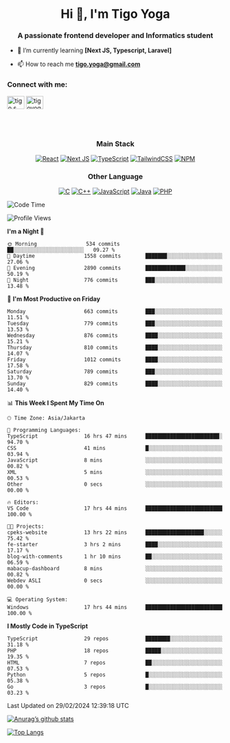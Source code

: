 <h1 align="center">Hi 👋, I'm Tigo Yoga</h1>
<h3 align="center">A passionate frontend developer and Informatics student</h3>

- 🌱 I’m currently learning **[Next JS, Typescript, Laravel]**

- 📫 How to reach me **tigo.yoga@gmail.com**

<h3 align="left">Connect with me:</h3>
<p align="left">
<a href="https://linkedin.com/in/tigo s yoga" target="blank"><img align="center" src="https://raw.githubusercontent.com/rahuldkjain/github-profile-readme-generator/master/src/images/icons/Social/linked-in-alt.svg" alt="tigo s yoga" height="30" width="40" /></a>
<a href="https://instagram.com/tigoyoga" target="blank"><img align="center" src="https://raw.githubusercontent.com/rahuldkjain/github-profile-readme-generator/master/src/images/icons/Social/instagram.svg" alt="tigoyoga" height="30" width="40" /></a>
</p>

<br/>
<br/>

<h3 align="center">Main Stack</h3>
<div align="center">
  
  <a href="">![React](https://img.shields.io/badge/react-%2320232a.svg?style=for-the-badge&logo=react&logoColor=%2361DAFB)</a>
  <a href="">![Next JS](https://img.shields.io/badge/Next-black?style=for-the-badge&logo=next.js&logoColor=white)</a>
   <a href="">![TypeScript](https://img.shields.io/badge/typescript-%23007ACC.svg?style=for-the-badge&logo=typescript&logoColor=white)</a>
  <a href="">![TailwindCSS](https://img.shields.io/badge/tailwindcss-%2338B2AC.svg?style=for-the-badge&logo=tailwind-css&logoColor=white)</a>
  <a href="">![NPM](https://img.shields.io/badge/NPM-%23000000.svg?style=for-the-badge&logo=npm&logoColor=white)</a>
</div>
<h3 align="center">Other Language</h3>
<div align="center">
  
  <a href="">![C](https://img.shields.io/badge/c-%2300599C.svg?style=for-the-badge&logo=c&logoColor=white)</a>
  <a href="">![C++](https://img.shields.io/badge/c++-%2300599C.svg?style=for-the-badge&logo=c%2B%2B&logoColor=white)</a>
  <a href="">![JavaScript](https://img.shields.io/badge/javascript-%23323330.svg?style=for-the-badge&logo=javascript&logoColor=%23F7DF1E)</a>
  <a href="">![Java](https://img.shields.io/badge/java-%23ED8B00.svg?style=for-the-badge&logo=java&logoColor=white)</a>
  <a href="">![PHP](https://img.shields.io/badge/php-%23777BB4.svg?style=for-the-badge&logo=php&logoColor=white)</a>
</div>

<!--START_SECTION:waka-->
![Code Time](http://img.shields.io/badge/Code%20Time-757%20hrs%2049%20mins-blue)

![Profile Views](http://img.shields.io/badge/Profile%20Views-5-blue)

**I'm a Night 🦉** 

```text
🌞 Morning                534 commits         ██░░░░░░░░░░░░░░░░░░░░░░░   09.27 % 
🌆 Daytime                1558 commits        ███████░░░░░░░░░░░░░░░░░░   27.06 % 
🌃 Evening                2890 commits        █████████████░░░░░░░░░░░░   50.19 % 
🌙 Night                  776 commits         ███░░░░░░░░░░░░░░░░░░░░░░   13.48 % 
```
📅 **I'm Most Productive on Friday** 

```text
Monday                   663 commits         ███░░░░░░░░░░░░░░░░░░░░░░   11.51 % 
Tuesday                  779 commits         ███░░░░░░░░░░░░░░░░░░░░░░   13.53 % 
Wednesday                876 commits         ████░░░░░░░░░░░░░░░░░░░░░   15.21 % 
Thursday                 810 commits         ████░░░░░░░░░░░░░░░░░░░░░   14.07 % 
Friday                   1012 commits        ████░░░░░░░░░░░░░░░░░░░░░   17.58 % 
Saturday                 789 commits         ███░░░░░░░░░░░░░░░░░░░░░░   13.70 % 
Sunday                   829 commits         ████░░░░░░░░░░░░░░░░░░░░░   14.40 % 
```


📊 **This Week I Spent My Time On** 

```text
🕑︎ Time Zone: Asia/Jakarta

💬 Programming Languages: 
TypeScript               16 hrs 47 mins      ████████████████████████░   94.70 % 
CSS                      41 mins             █░░░░░░░░░░░░░░░░░░░░░░░░   03.94 % 
JavaScript               8 mins              ░░░░░░░░░░░░░░░░░░░░░░░░░   00.82 % 
XML                      5 mins              ░░░░░░░░░░░░░░░░░░░░░░░░░   00.53 % 
Other                    0 secs              ░░░░░░░░░░░░░░░░░░░░░░░░░   00.00 % 

🔥 Editors: 
VS Code                  17 hrs 44 mins      █████████████████████████   100.00 % 

🐱‍💻 Projects: 
cpeks-website            13 hrs 22 mins      ███████████████████░░░░░░   75.42 % 
fe-starter               3 hrs 2 mins        ████░░░░░░░░░░░░░░░░░░░░░   17.17 % 
blog-with-comments       1 hr 10 mins        ██░░░░░░░░░░░░░░░░░░░░░░░   06.59 % 
mabacup-dashboard        8 mins              ░░░░░░░░░░░░░░░░░░░░░░░░░   00.82 % 
Webdev ASLI              0 secs              ░░░░░░░░░░░░░░░░░░░░░░░░░   00.00 % 

💻 Operating System: 
Windows                  17 hrs 44 mins      █████████████████████████   100.00 % 
```

**I Mostly Code in TypeScript** 

```text
TypeScript               29 repos            ████████░░░░░░░░░░░░░░░░░   31.18 % 
PHP                      18 repos            █████░░░░░░░░░░░░░░░░░░░░   19.35 % 
HTML                     7 repos             ██░░░░░░░░░░░░░░░░░░░░░░░   07.53 % 
Python                   5 repos             █░░░░░░░░░░░░░░░░░░░░░░░░   05.38 % 
Go                       3 repos             █░░░░░░░░░░░░░░░░░░░░░░░░   03.23 % 
```




 Last Updated on 29/02/2024 12:39:18 UTC
<!--END_SECTION:waka-->

[![Anurag’s github stats](https://github-readme-stats.vercel.app/api?username=tigoyoga)](https://github.com/tigoyoga)

[![Top Langs](https://github-readme-stats.vercel.app/api/top-langs/?username=tigoyoga&layout=compact)](https://github.com/tigoyoga)
